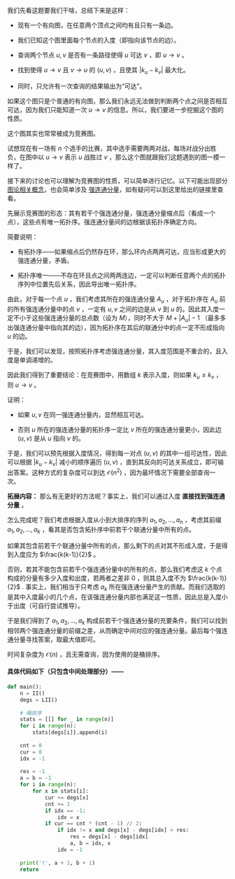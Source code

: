 我们先看这题要我们干啥，总结下来是这样：

- 现有一个有向图，在任意两个顶点之间均有且只有一条边。

- 我们已知这个图里面每个节点的入度（即指向该节点的边）。

- 查询两个节点 $u, v$ 是否有一条路径使得 $u$ 可达 $v$ ，即 $u \to v$ 。

- 找到使得 $u\to v$ 且 $v\to u$ 的 $(u, v)$ ，且使其 $|k_u-k_v|$ 最大化。

- 同时，只允许有一次查询的结果输出为“可达”。

如果这个图只是个普通的有向图，那么我们永远无法做到判断两个点之间是否相互可达，因为我们只能知道一次 $u\to v$ 的信息。所以，我们要进一步挖掘这个图的性质。

这个图其实也常常被成为竞赛图。

试想现在有一场有 $n$ 个选手的比赛，其中选手需要两两对战，每场对战分出胜负，在图中以 $u\to v$ 表示 $u$ 战胜过 $v$ ，那么这个图就跟我们这题遇到的图一模一样了。

接下来的讨论也可以理解为竞赛图的性质，可以简单进行记忆。以下可能出现部分 [图论相关概念](https://oi-wiki.org/graph/concept/)，也会简单涉及 [强连通分量](https://oi-wiki.org/graph/scc/)，如有疑问可以到这里给出的链接里查看。

先展示竞赛图的形态：其有若干个强连通分量，强连通分量缩点后（看成一个点），这些点有唯一拓扑序。强连通分量间的边根据该拓扑序确定方向。

简要说明：

- 有拓扑序——如果缩点后仍然存在环，那么环内点两两可达，应当形成更大的强连通分量，矛盾。

- 拓扑序唯一——不存在环且点之间两两连边，一定可以判断任意两个点的拓扑序列中位置先后关系，因此导出唯一拓扑序。

由此，对于每一个点 $u$ ，我们考虑其所在的强连通分量 $A_u$ ，对于拓扑序在 $A_u$ 前的所有强连通分量中的点 $v$ ，一定有 $u,v$ 之间的边是从 $v$ 到 $u$ 的。因此其入度一定不小于这些强连通分量的总点数（设为 $M$），同时不大于 $M+|A_u|-1$ （最多多出强连通分量中指向其的边），因为拓扑序在其后的联通分中的点一定不形成指向 $u$ 的边。

于是，我们可以发现，按照拓扑序考虑强连通分量，其入度范围是不重合的，且入度是单调递增的。

因此我们得到了重要结论：在竞赛图中，用数组 $k$ 表示入度，则如果 $k_u\leq k_v$ ，则 $u\to v$ 。

证明：

- 如果 $u, v$ 在同一强连通分量内，显然相互可达。

- 否则 $u$ 所在的强连通分量的拓扑序一定比 $v$ 所在的强连通分量更小，因此边 $(u,v)$ 是从 $u$ 指向 $v$ 的。

于是，我们可以预先根据入度情况，得到每一对点 $(u,v)$ 的其中一组可达性，因此可以根据 $|k_u-k_v|$ 减小的顺序遍历 $(u,v)$ ，直到其反向的可达关系成立，即可输出答案。这种方式的复杂度可以到达 $\mathcal{O}(n^2)$ ，因为最坏情况下需要全部查询一次。

**拓展内容：** 那么有无更好的方法呢？事实上，我们可以通过入度 **直接找到强连通分量** 。

怎么完成呢？我们考虑根据入度从小到大排序的序列 $a_1, a_2,\dots, a_n$ ，考虑其前缀 $a_1, a_2,\dots, a_k$ ，看其是否包含拓扑序中前若干个联通分量中所有的点。

如果其包含前若干个联通分量中所有的点，那么剩下的点对其不形成入度，于是得到入度应为 $\frac{k(k-1)}{2}$ 。

否则，若其不能包含前若干个强连通分量中的所有的点，那么我们考虑这 $k$ 个点构成的分量有多少入度和出度，若两者之差非 $0$ ，则其总入度不为 $\frac{k(k-1)}{2}$ . 事实上，我们相当于只考虑 $a_k$ 所在强连通分量产生的贡献。而我们选取的是其中入度最小的几个点，在该强连通分量内部也满足这一性质，因此总是入度小于出度（可自行尝试推导）。

于是我们得到了 $a_1, a_2,\dots, a_k$ 构成前若干个强连通分量的充要条件，我们可以找到相邻两个强连通分量的前缀之差，从而确定中间对应的强连通分量。最后每个强连通分量寻找答案，取最大值即可。

时间复杂度为 $\mathcal{O}(n)$ ，且无需查询，因为使用的是桶排序。

#### 具体代码如下（只包含中间处理部分）——

```Python []
def main():
    n = II()
    degs = LII()
    
    # 桶排序
    stats = [[] for _ in range(n)]
    for i in range(n):
        stats[degs[i]].append(i)
    
    cnt = 0
    cur = 0
    idx = -1
    
    res = -1
    a = b = -1
    for i in range(n):
        for x in stats[i]:
            cur += degs[x]
            cnt += 1
            if idx == -1:
                idx = x
            if cur == cnt * (cnt - 1) // 2:
                if idx != x and degs[x] - degs[idx] > res:
                    res = degs[x] - degs[idx]
                    a, b = idx, x
                idx = -1
    
    print('!', a + 1, b + 1)
    return 
```

